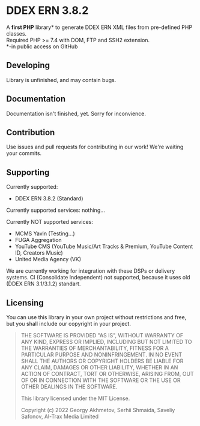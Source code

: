 # DDEX ERN 3.8.2
A **first PHP** library* to generate DDEX ERN XML files from pre-defined PHP classes.  
Required PHP >= 7.4 with DOM, FTP and SSH2 extension.  
*-in public access on GitHub
## Developing
Library is unfinished, and may contain bugs.
## Documentation
Documentation isn't finished, yet. Sorry for inconvience.
## Contribution 
Use issues and pull requests for contributing in our work! We're waiting your commits.
## Supporting
Currently supported:  
 - DDEX ERN 3.8.2 (Standard)  

Currently supported services: nothing... 

Currently NOT supported services:  
 - MCMS Yavin (Testing...)
 - FUGA Aggregation
 - YouTube CMS (YouTube Music/Art Tracks & Premium, YouTube Content ID, Creators Music)
 - United Media Agency (VK)

We are currently working for integration with these DSPs or delivery systems. CI (Consolidate Independent) not supported, because it uses old (DDEX ERN 3.1/3.1.2) standart.
## Licensing
You can use this library in your own project without restrictions and free, but you shall include our copyright in your project.  
>THE SOFTWARE IS PROVIDED "AS IS", WITHOUT WARRANTY OF ANY KIND, EXPRESS OR
>IMPLIED, INCLUDING BUT NOT LIMITED TO THE WARRANTIES OF MERCHANTABILITY,
>FITNESS FOR A PARTICULAR PURPOSE AND NONINFRINGEMENT. IN NO EVENT SHALL THE
>AUTHORS OR COPYRIGHT HOLDERS BE LIABLE FOR ANY CLAIM, DAMAGES OR OTHER
>LIABILITY, WHETHER IN AN ACTION OF CONTRACT, TORT OR OTHERWISE, ARISING FROM,
>OUT OF OR IN CONNECTION WITH THE SOFTWARE OR THE USE OR OTHER DEALINGS IN THE
>SOFTWARE.
>
>This library licensed under the MIT License.
>
>Copyright (c) 2022 Georgy Akhmetov, Serhii Shmaida, Saveliy Safonov, Al-Trax Media Limited
